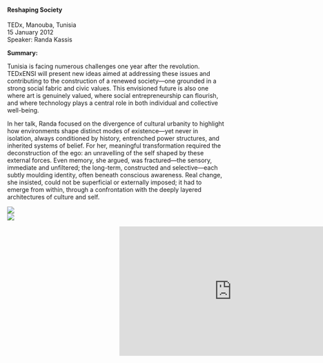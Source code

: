 <h4>Reshaping Society</h4>

TEDx, Manouba, Tunisia  
15 January 2012  
Speaker: Randa Kassis
 
<b>Summary:</b>	

Tunisia is facing numerous challenges one year after the revolution. TEDxENSI will present new ideas aimed at addressing these issues and contributing to the construction of a renewed society—one grounded in a strong social fabric and civic values. This envisioned future is also one where art is genuinely valued, where social entrepreneurship can flourish, and where technology plays a central role in both individual and collective well-being.

In her talk, Randa focused on the divergence of cultural urbanity to highlight how environments shape distinct modes of existence—yet never in isolation, always conditioned by history, entrenched power structures, and inherited systems of belief. For her, meaningful transformation required the deconstruction of the ego: an unravelling of the self shaped by these external forces. Even memory, she argued, was fractured—the sensory, immediate and unfiltered; the long-term, constructed and selective—each subtly moulding identity, often beneath conscious awareness. Real change, she insisted, could not be superficial or externally imposed; it had to emerge from within, through a confrontation with the deeply layered architectures of culture and self.



![](178.JPG)	
![](179.JPG)


<p></p>
<center>
  <div style="position:relative;width: 520px;height: 300px;"><iframe
      src="https://iframe.mediadelivery.net/embed/451826/65ece3a9-4693-42be-a2ed-68518c316c1f?autoplay=false&loop=false&muted=false&preload=true&responsive=true"
      loading="lazy" style="border:0;position:absolute;top:0;height:100%;width:100%;"
      allow="accelerometer;gyroscope;autoplay;encrypted-media;picture-in-picture;" allowfullscreen="true"></iframe>
  </div>
</center>
<p></p>

